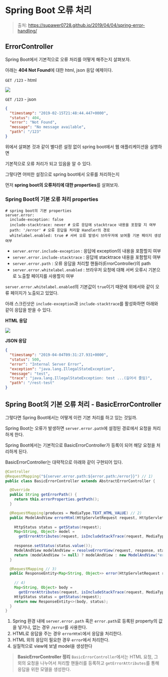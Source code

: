 # Spring Boot 오류 처리



> 출처: https://supawer0728.github.io/2019/04/04/spring-error-handling/



## ErrorController

Spring Boot에서 기본적으로 오류 처리를 어떻게 해주는지 살펴보자.

아래는 **404 Not Found**에 대한 html, json 응답 예제이다.



`GET /123` - html

![](https://supawer0728.github.io/images/spring-error-handling/notfound.png)



`GET /123` - json

```json
{
  "timestamp": "2019-02-15T21:48:44.447+0000",
  "status": 404,
  "error": "Not Found",
  "message": "No message available",
  "path": "/123"
}
```





위에서 살펴본 것과 같이 별다른 설정 없이 spring boot에서 웹 애플리케이션을 실행하면

기본적으로 오류 처리가 되고 있음을 알 수 있다.



그렇다면 어떠한 설정으로 spring boot에서 오류를 처리하는지 

먼저 **spring boot의 오류처리에 대한 properties**를 살펴보자.





### Spring Boot의 기본 오류 처리 properties

```properties
# spring boot의 기본 properties
server.error:
  include-exception: false
  include-stacktrace: never # 오류 응답에 stacktrace 내용을 포함할 지 여부
  path: '/error' # 오류 응답을 처리할 Handler의 경로
  whitelabel.enabled: true # 서버 오류 발생시 브라우저에 보여줄 기본 페이지 생성 여부
```



- `server.error.include-exception` : 응답에 exception의 내용을 포함할지 여부
- `server.error.include-stacktrace` : 응답에 stacktrace 내용을 포함할지 여부
- `server.error.path` : 오류 응답을 처리할 핸들러(ErrorController)의 path
- `server.error.whitelabel.enabled` : 브라우저 요청에 대해 서버 오류시 기본으로 노출할 페이지를 사용할지 여부



`server.error.whitelabel.enabled`의 기본값이 `true`이기 때문에 위에서와 같이 오류 페이지가 노출되고 있었다.

아래 스크린샷은 `include-exception`과 `include-stacktrace`를 활성화하면 아래와 같이 응답을 받을 수 있다.





**HTML 응답**

![](https://supawer0728.github.io/images/spring-error-handling/error-html.png)





**JSON 응답**

```json
{
  "timestamp": "2019-04-04T09:31:27.931+0000",
  "status": 500,
  "error": "Internal Server Error",
  "exception": "java.lang.IllegalStateException",
  "message": "test",
  "trace": "java.lang.IllegalStateException: test ...(길어서 줄임)",
  "path": "/rest-test"
}
```





## Spring Boot의 기본 오류 처리 - BasicErrorController

그렇다면 Spring Boot에서는 어떻게 이런 기본 처리를 하고 있는 것일까.

Spring Boot는 오류가 발생하면 `server.error.path`에 설정된 경로에서 요청을 처리하게 한다.

Spring Boot에서는 기본적으로 BasicErrorController가 등록이 되어 해당 요청을 처리하게 된다.

BasicErrorController는 대략적으로 아래와 같이 구현되어 있다.



```java
@Controller
@RequestMapping("${server.error.path:${error.path:/error}}") // 1)
public class BasicErrorController extends AbstractErrorController {

  @Override
  public String getErrorPath() {
    return this.errorProperties.getPath();
  }

  @RequestMapping(produces = MediaType.TEXT_HTML_VALUE) // 2)
  public ModelAndView errorHtml(HttpServletRequest request, HttpServletResponse response) {
            
    HttpStatus status = getStatus(request);
    Map<String, Object> model =
      getErrorAttributes(request, isIncludeStackTrace(request, MediaType.TEXT_HTML)));
		
    response.setStatus(status.value());
    ModelAndView modelAndView = resolveErrorView(request, response, status, model);
    return (modelAndView != null) ? modelAndView : new ModelAndView("error", model);
  }

  @RequestMapping // 3)
  public ResponseEntity<Map<String, Object>> error(HttpServletRequest request) {
    
    // 4)
    Map<String, Object> body =
      getErrorAttributes(request, isIncludeStackTrace(request, MediaType.ALL));
    HttpStatus status = getStatus(request);
    return new ResponseEntity<>(body, status);
  }    
}
```



1. Spring 환경 내에 `server.error.path` 혹은 `error.path`로 등록된 property의 값을 넣거나, 없는 경우 `/error`를 사용한다.
2. HTML로 응답을 주는 경우 `errorHtml`에서 응답을 처리한다.
3. HTML 외의 응답이 필요한 경우 `error`에서 처리한다.
4. 실질적으로 view에 보낼 model을 생성한다



> **BasicErrorController 정리**
> `BasicErrorController`에서는 HTML 요청, 그 외의 요청을 나누어서 처리할 핸들러를 등록하고 `getErrorAttributes`를 통해 응답을 위한 모델을 생성한다.





